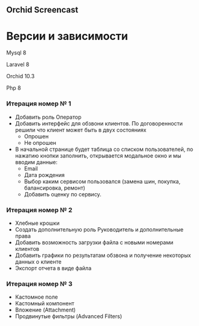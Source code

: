 ## Orchid Screencast

# Версии и зависимости

Mysql 8

Laravel 8

Orchid 10.3

Php 8

### Итерация номер № 1
- Добавить роль Оператор
- Добавить интерфейс для обзвони клиентов. По договоренности решили что клиент может быть в двух состояниях
    - Опрошен
    - Не опрошен
- В начальной странице будет таблица со списком пользователей, по нажатию кнопки заполнить, открывается модальное окно и мы вводим данные:
    - Еmail
    - Дата рождения
    - Выбор каким сервисом пользовался (замена шин, покупка, балансировка, ремонт)
    - Добавить оценку по сервису.

### Итерация номер № 2
-  Хлебные крошки
-  Создать дополнительную роль Руководитель и дополнительные права
-  Добавить возможность загрузки файла с новыми номерами клиентов
-  Добавить графики по результатам обзвона и получение некоторых данных о клиенте
-  Экспорт отчета в виде файла

### Итерация номер № 3
-  Кастомное поле
-  Кастомный компонент
-  Вложение (Attachment)
-  Продвинутые фильтры (Advanced Filters)

